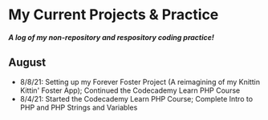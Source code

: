 # My Current Projects & Practice

#### *A log of my non-repository and respository coding practice!*

## August

- 8/8/21: Setting up my Forever Foster Project (A reimagining of my Knittin Kittin' Foster App); Continued the Codecademy Learn PHP Course
- 8/4/21: Started the Codecademy Learn PHP Course; Complete Intro to PHP and PHP Strings and Variables


